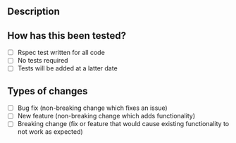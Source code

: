 <!--- Provide a general summary of your changes in the Title above -->

## Description
<!--- Describe your changes in detail -->

## How has this been tested?
<!--- Please describe in detail how you tested your changes. -->
<!--- Include details of your testing environment, tests ran to see how -->
<!--- your change affects other areas of the code, etc. -->
- [ ] Rspec test written for all code
- [ ] No tests required
- [ ] Tests will be added at a latter date

## Types of changes
<!--- What types of changes does your code introduce? Put an `x` in all the boxes that apply: -->
- [ ] Bug fix (non-breaking change which fixes an issue)
- [ ] New feature (non-breaking change which adds functionality)
- [ ] Breaking change (fix or feature that would cause existing functionality to not work as expected)
